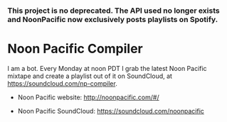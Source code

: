 ### This project is no deprecated. The API used no longer exists and NoonPacific now exclusively posts playlists on Spotify.

# Noon Pacific Compiler

I am a bot. Every Monday at noon PDT I grab the latest Noon Pacific mixtape and create a playlist out of it on SoundCloud, at https://soundcloud.com/np-compiler.

* Noon Pacific website: http://noonpacific.com/#/

* Noon Pacific SoundCloud: https://soundcloud.com/noonpacific
